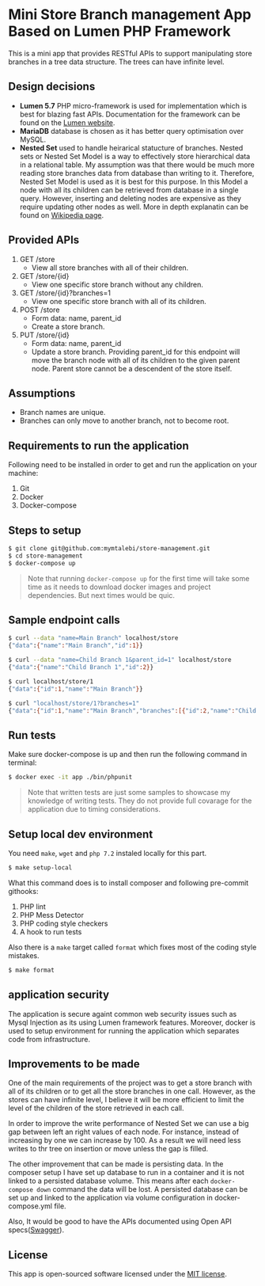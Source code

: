 # Mini Store Branch management App Based on Lumen PHP Framework


This is a mini app that provides RESTful APIs to support manipulating store branches in a tree data structure. The trees can have infinite level.


## Design decisions
* **Lumen 5.7** PHP micro-framework is used for implementation which is best for blazing fast APIs. Documentation for the framework can be found on the [Lumen website](https://lumen.laravel.com/docs).
* **MariaDB** database is chosen as it has better query optimisation over MySQL.
* **Nested Set** used to handle heirarical statucture of branches. Nested sets or Nested Set Model is a way to effectively store hierarchical data in a relational table. My assumption was that there would be much more reading store branches data from database than writing to it. Therefore, Nested Set Model is used as it is best for this purpose. In this Model a node with all its children can be retrieved from database in a single query. However, inserting and deleting nodes are expensive as they require updating other nodes as well. More in depth explanatin can be found on [Wikipedia page](https://en.wikipedia.org/wiki/Nested_set_model).


## Provided APIs
1. GET /store
   * View all store branches with all of their children.
2. GET /store/{id}
   * View one specific store branch without any children.
3. GET /store/{id}?branches=1
   * View one specific store branch with all of its children.
4. POST /store
   * Form data: name, parent_id
   * Create a store branch.
5. PUT /store/{id}
   * Form data: name, parent_id
   * Update a store branch. Providing parent_id for this endpoint will move the branch node with all of its children to the given parent node. Parent store cannot be a descendent of the store itself.


## Assumptions
* Branch names are unique.
* Branches can only move to another branch, not to become root.


## Requirements to run the application
Following need to be installed in order to get and run the application on your machine:
1. Git
2. Docker
3. Docker-compose


## Steps to setup
```bash
$ git clone git@github.com:mymtalebi/store-management.git
$ cd store-management
$ docker-compose up
```


> Note that running `docker-compose up` for the first time will take some time as it needs to download docker images and project dependencies. But next times would be quic.


## Sample endpoint calls
```bash
$ curl --data "name=Main Branch" localhost/store
{"data":{"name":"Main Branch","id":1}}

$ curl --data "name=Child Branch 1&parent_id=1" localhost/store
{"data":{"name":"Child Branch 1","id":2}}

$ curl localhost/store/1
{"data":{"id":1,"name":"Main Branch"}}

$ curl "localhost/store/1?branches=1"
{"data":{"id":1,"name":"Main Branch","branches":[{"id":2,"name":"Child Branch 1","branches":[]}]}}
```

## Run tests
Make sure docker-compose is up and then run the following command in terminal:
```bash
$ docker exec -it app ./bin/phpunit
```

> Note that written tests are just some samples to showcase my knowledge of writing tests. They do not provide full covarage for the application due to timing considerations.


## Setup local dev environment
You need `make`, `wget` and `php 7.2` instaled locally for this part.

```bash
$ make setup-local
```
What this command does is to install composer and following pre-commit githooks:
1. PHP lint
2. PHP Mess Detector
3. PHP coding style checkers
4. A hook to run tests

Also there is a `make` target called `format` which fixes most of the coding style mistakes.
```bash
$ make format
```


## application security
The application is secure againt common web security issues such as Mysql Injection as its using Lumen framework features. Moreover, docker is used to setup environment for running the application which separates code from infrastructure.

## Improvements to be made
One of the main requirements of the project was to get a store branch with all of its children or to get all the store branches in one call. However, as the stores can have infinite level, I believe it will be more efficient to limit the level of the children of the store retrieved in each call.

In order to improve the write performance of Nested Set we can use a big gap between left an right values of each node. For instance, instead of increasing by one we can increase by 100. As a result we will need less writes to thr tree on insertion or move unless the gap is filled.

The other improvement that can be made is persisting data. In the composer setup I have set up database to run in a container and it is not linked to a persisted database volume. This means after each `docker-compose down` command the data will be lost. A persisted database can be set up and linked to the application via volume configuration in docker-compose.yml file.

Also, It would be good to have the APIs documented using Open API specs([Swagger](https://swagger.io)).

## License

This app is open-sourced software licensed under the [MIT license](https://opensource.org/licenses/MIT).
